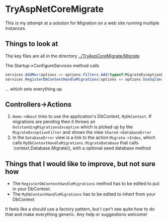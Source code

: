 # TryAspNetCoreMigrate

This is my attempt at a solution for Migration on a web site running multiple instances.

## Things to look at

The key files are all in the directory 
[../TryAspCoreMigrate/Migrate](https://github.com/JonPSmith/TryAspNetCoreMigrate/tree/master/TryAspNetCoreMirgate/Migrate)

The Startup->ConfigureServices method calls 

```c#
services.AddMvc(options => options.Filters.Add(typeof(MigrateExceptionFilter)));
services.RegisterDbContextHandleMigrations(options => options.UseSqlServer(connection));
```

... which sets everything up.

## Controllers->Actions

1. `Home->About` tries to use the application's DbContext, `MyDbContext`.
If migrations are pending then it throws an `OutstandingMigrationsException` 
which is picked up by the `MigrateExceptionFilter` and shows the view `Shared->DatabaseError`
2. In the `DatabaseError` view is a link to the action `Migrate->Index`, which 
calls `MyDbContextHandleMigrations.MigrateDatabase` that calls `context.Database.Migrate(),
with a optional seed database method

## Things that I would like to improve, but not sure how

* The `RegisterDbContextHandleMigrations` method has to be edited to put in your DbContext.
* The `MyDbContextHandleMigrations` has to be edited to inhert from your DbContext

It feels like a should use a factory pattern, but I can't see quite how to do that and make everything generic.
Any help or suggestions welcome!